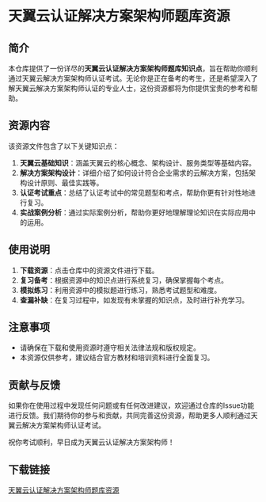 # 天翼云认证解决方案架构师题库资源

## 简介

本仓库提供了一份详尽的**天翼云认证解决方案架构师题库知识点**，旨在帮助你顺利通过天翼云解决方案架构师认证考试。无论你是正在备考的考生，还是希望深入了解天翼云解决方案架构师认证的专业人士，这份资源都将为你提供宝贵的参考和帮助。

## 资源内容

该资源文件包含了以下关键知识点：

1. **天翼云基础知识**：涵盖天翼云的核心概念、架构设计、服务类型等基础内容。
2. **解决方案架构设计**：详细介绍了如何设计符合企业需求的云解决方案，包括架构设计原则、最佳实践等。
3. **认证考试重点**：总结了认证考试中的常见题型和考点，帮助你更有针对性地进行复习。
4. **实战案例分析**：通过实际案例分析，帮助你更好地理解理论知识在实际应用中的运用。

## 使用说明

1. **下载资源**：点击仓库中的资源文件进行下载。
2. **复习备考**：根据资源中的知识点进行系统复习，确保掌握每个考点。
3. **模拟练习**：利用资源中的模拟题进行练习，熟悉考试题型和难度。
4. **查漏补缺**：在复习过程中，如发现有未掌握的知识点，及时进行补充学习。

## 注意事项

- 请确保在下载和使用资源时遵守相关法律法规和版权规定。
- 本资源仅供参考，建议结合官方教材和培训资料进行全面复习。

## 贡献与反馈

如果你在使用过程中发现任何问题或有任何改进建议，欢迎通过仓库的Issue功能进行反馈。我们期待你的参与和贡献，共同完善这份资源，帮助更多人顺利通过天翼云解决方案架构师认证考试。

祝你考试顺利，早日成为天翼云认证解决方案架构师！

## 下载链接

[天翼云认证解决方案架构师题库资源](https://pan.quark.cn/s/586eefd6cea7)